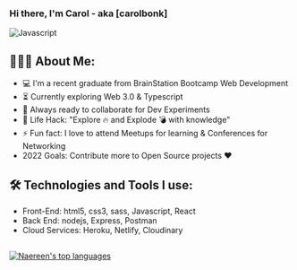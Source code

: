 ### Hi there, I'm Carol - aka [carolbonk] 


   ![Javascript](https://miro.medium.com/max/1400/1*EVYr7K-N_CNFRJtD4KiQEg.gif)


## 👨🏻‍💻 About Me:

- 💻 I'm a recent graduate from BrainStation Bootcamp Web Development
- ⏳ Currently exploring Web 3.0 & Typescript
- 🚀 Always ready to collaborate for Dev Experiments
- 🎯 Life Hack: "Explore 🔥 and Explode 💣 with knowledge"
- ⚡ Fun fact: I love to attend Meetups for learning & Conferences for Networking
- 2022 Goals: Contribute more to Open Source projects ❤️

## 🛠️ Technologies and Tools I use:

- Front-End: html5, css3, sass, Javascript, React 
- Back End: nodejs, Express, Postman 
- Cloud Services: Heroku, Netlify, Cloudinary 


##
[![Naereen's top languages](https://github-readme-stats.vercel.app/api/top-langs/?username=carolbonk&theme=blue-green)](https://github.com/anuraghazra/github-readme-stats)




